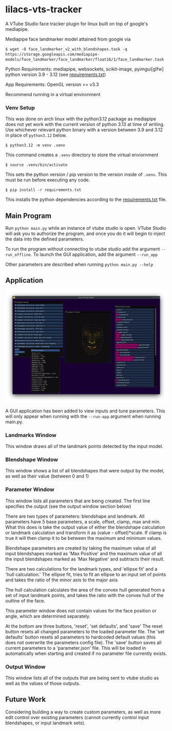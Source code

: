 # lilacs-vts-tracker
A VTube Studio face tracker plugin for linux built on top of google's mediapipe.

Mediapipe face landmarker model attained from google via

```
$ wget -O face_landmarker_v2_with_blendshapes.task -q https://storage.googleapis.com/mediapipe-models/face_landmarker/face_landmarker/float16/1/face_landmarker.task
```

Python Requirements: mediapipe, websockets, scikit-image, pyimgui[glfw] python version 3.9 - 3.12 (see [requirements.txt](./requirements.txt))

App Requirements: OpenGL version >= v3.3

Recommend running in a virtual environment

### Venv Setup
This was done on arch linux with the python3.12 package as mediapipe does not yet work with the current version of python 3.13 at time of writing. Use whichever relevant python binary with a version between 3.9 and 3.12 in place of `python3.12` below.
```
$ python3.12 -m venv .venv
```
This command creates a `.venv` directory  to store the virtual enviornment
```
$ source .venv/bin/activate
```
This sets the python version / pip version to the version inside of `.venv`. This must be run before executing any code.
```
$ pip install -r requirements.txt
```
This installs the python dependencies according to the [requirements.txt](./requirements.txt) file.

## Main Program

Run `python main.py` while an instance of vtube studio is open. VTube Studio will ask you to authorize the program, and once you do it will begin to inject the data into the defined parameters.

To run the program without connecting to vtube studio add the argument `--run_offline`.
To launch the GUI application, add the argument `--run_app`

Other parameters are described when running `python main.py --help`


## Application

![screenshot of application](./docs/app_screenshot.png "scrrenshot of application")

A GUI application has been added to view inputs and tune parameters. This will only appear when running with the `--run-app` argument when running main.py.

### Landmarks Window
This window draws all of the landmark points detected by the input model.

### Blendshape Window
This window shows a list of all blendshapes that were output by the model, as well as their value (between 0 and 1)

### Parameter Window
This window lists all parameters that are being created. The first line specifies the output (see the output window section below)

There are two types of parameters: blendshape and landmark.
All parameters have 5 base parameters, a scale, offset, clamp, max and min. What this does is take the output value of either the blendshape calculation or landmark calculation and transform it as (value - offset)*scale. If clamp is true it will then clamp it to be between the maximum and minimum values.

Blendshape parameters are created by taking the maximum value of all input blendshapes marked as 'Max Positive' and the maximum value of all the input blendshapes marked as 'Max Negative' and subtracts their result.

There are two calculations for the landmark types, and 'ellipse fit' and a 'hull calculation.' The ellipse fit, tries to fit an ellipse to an input set of points and takes the ratio of the minor axis to the major axis

The hull calculation calculates the area of the convex hull generated from a set of input landmark points, and takes the ratio with the convex hull of the outline of the face.

This parameter window does not contain values for the face position or angle, which are determined separately.

At the bottom are three buttons, 'reset', 'set defaults', and 'save'
The reset button resets all changed parameters to the loaded parameter file.
The 'set defaults' button resets all parameters to hardcoded default values (this does not overwrite the parameters config file).
The 'save' button saves all current parameters to a 'parameter.json' file. This will be loaded in automatically when starting and created if no parameter file currently exists.

### Output Window
This window lists all of the outputs that are being sent to vtube studio as well as the values of those outputs.


## Future Work

Considering building a way to create custom parameters, as well as more edit control over existing parameters (cannot currently control input blendshapes, or input landmark sets).
